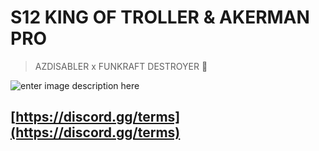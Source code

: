 # S12 KING OF TROLLER & AKERMAN PRO
> AZDISABLER x FUNKRAFT DESTROYER 🤡

![enter image description here](https://media.giphy.com/media/3o85xzkvl1siB2rHSo/giphy.gif?cid=ecf05e47sc9877iip272n6p43g46o9qhv6diwn2yke2vm6ew&rid=giphy.gif&ct=g)
## [https://discord.gg/terms](https://discord.gg/terms)


